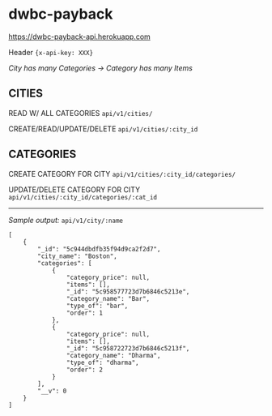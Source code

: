 # dwbc-payback

https://dwbc-payback-api.herokuapp.com

Header `{x-api-key: XXX}`

*City has many Categories -> Category has many Items*

## CITIES

READ W/ ALL CATEGORIES
`api/v1/cities/`

CREATE/READ/UPDATE/DELETE
`api/v1/cities/:city_id`

## CATEGORIES

CREATE CATEGORY FOR CITY
`api/v1/cities/:city_id/categories/`

UPDATE/DELETE CATEGORY FOR CITY
`api/v1/cities/:city_id/categories/:cat_id`

---

*Sample output:* `api/v1/city/:name`
```
[
    {
        "_id": "5c944dbdfb35f94d9ca2f2d7",
        "city_name": "Boston",
        "categories": [
            {
                "category_price": null,
                "items": [],
                "_id": "5c958577723d7b6846c5213e",
                "category_name": "Bar",
                "type_of": "bar",
                "order": 1
            },
            {
                "category_price": null,
                "items": [],
                "_id": "5c958722723d7b6846c5213f",
                "category_name": "Dharma",
                "type_of": "dharma",
                "order": 2
            }
        ],
        "__v": 0
    }
]
```
